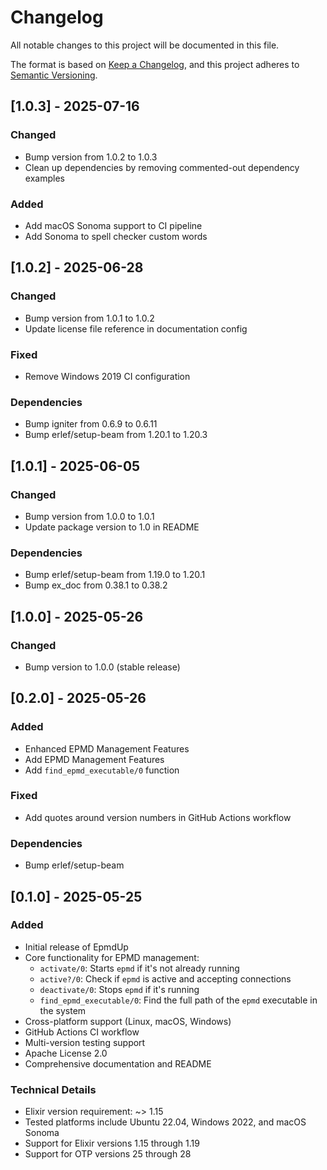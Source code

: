 # Changelog

All notable changes to this project will be documented in this file.

The format is based on [Keep a Changelog](https://keepachangelog.com/en/1.0.0/),
and this project adheres to [Semantic Versioning](https://semver.org/spec/v2.0.0.html).

## [1.0.3] - 2025-07-16

### Changed
- Bump version from 1.0.2 to 1.0.3
- Clean up dependencies by removing commented-out dependency examples

### Added
- Add macOS Sonoma support to CI pipeline
- Add Sonoma to spell checker custom words

## [1.0.2] - 2025-06-28

### Changed
- Bump version from 1.0.1 to 1.0.2
- Update license file reference in documentation config

### Fixed
- Remove Windows 2019 CI configuration

### Dependencies
- Bump igniter from 0.6.9 to 0.6.11
- Bump erlef/setup-beam from 1.20.1 to 1.20.3

## [1.0.1] - 2025-06-05

### Changed
- Bump version from 1.0.0 to 1.0.1
- Update package version to 1.0 in README

### Dependencies
- Bump erlef/setup-beam from 1.19.0 to 1.20.1
- Bump ex_doc from 0.38.1 to 0.38.2

## [1.0.0] - 2025-05-26

### Changed
- Bump version to 1.0.0 (stable release)

## [0.2.0] - 2025-05-26

### Added
- Enhanced EPMD Management Features
- Add EPMD Management Features
- Add `find_epmd_executable/0` function

### Fixed
- Add quotes around version numbers in GitHub Actions workflow

### Dependencies
- Bump erlef/setup-beam

## [0.1.0] - 2025-05-25

### Added
- Initial release of EpmdUp
- Core functionality for EPMD management:
  - `activate/0`: Starts `epmd` if it's not already running
  - `active?/0`: Check if `epmd` is active and accepting connections
  - `deactivate/0`: Stops `epmd` if it's running
  - `find_epmd_executable/0`: Find the full path of the `epmd` executable in the system
- Cross-platform support (Linux, macOS, Windows)
- GitHub Actions CI workflow
- Multi-version testing support
- Apache License 2.0
- Comprehensive documentation and README

### Technical Details
- Elixir version requirement: ~> 1.15
- Tested platforms include Ubuntu 22.04, Windows 2022, and macOS Sonoma
- Support for Elixir versions 1.15 through 1.19
- Support for OTP versions 25 through 28
